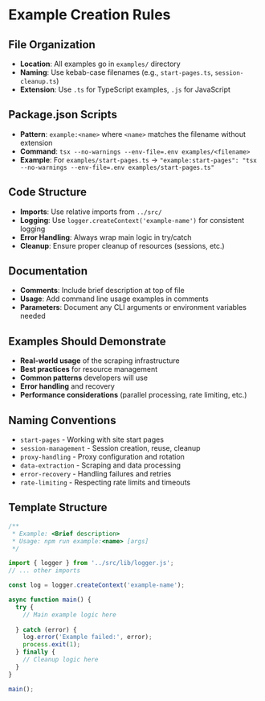 # Example Creation Rules

## File Organization
- **Location**: All examples go in `examples/` directory
- **Naming**: Use kebab-case filenames (e.g., `start-pages.ts`, `session-cleanup.ts`)
- **Extension**: Use `.ts` for TypeScript examples, `.js` for JavaScript

## Package.json Scripts
- **Pattern**: `example:<name>` where `<name>` matches the filename without extension
- **Command**: `tsx --no-warnings --env-file=.env examples/<filename>`
- **Example**: For `examples/start-pages.ts` → `"example:start-pages": "tsx --no-warnings --env-file=.env examples/start-pages.ts"`

## Code Structure
- **Imports**: Use relative imports from `../src/` 
- **Logging**: Use `logger.createContext('example-name')` for consistent logging
- **Error Handling**: Always wrap main logic in try/catch
- **Cleanup**: Ensure proper cleanup of resources (sessions, etc.)

## Documentation
- **Comments**: Include brief description at top of file
- **Usage**: Add command line usage examples in comments
- **Parameters**: Document any CLI arguments or environment variables needed

## Examples Should Demonstrate
- **Real-world usage** of the scraping infrastructure
- **Best practices** for resource management
- **Common patterns** developers will use
- **Error handling** and recovery
- **Performance considerations** (parallel processing, rate limiting, etc.)

## Naming Conventions
- `start-pages` - Working with site start pages
- `session-management` - Session creation, reuse, cleanup
- `proxy-handling` - Proxy configuration and rotation
- `data-extraction` - Scraping and data processing
- `error-recovery` - Handling failures and retries
- `rate-limiting` - Respecting rate limits and timeouts

## Template Structure
```typescript
/**
 * Example: <Brief description>
 * Usage: npm run example:<name> [args]
 */

import { logger } from '../src/lib/logger.js';
// ... other imports

const log = logger.createContext('example-name');

async function main() {
  try {
    // Main example logic here
    
  } catch (error) {
    log.error('Example failed:', error);
    process.exit(1);
  } finally {
    // Cleanup logic here
  }
}

main();
```